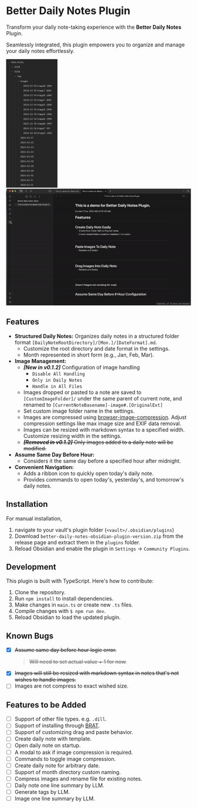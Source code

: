 # Better Daily Notes Plugin

Transform your daily note-taking experience with the **Better Daily Notes** Plugin.

Seamlessly integrated, this plugin empowers you to organize and manage your daily notes effortlessly.

<img src='imgs/2024-02-20-image2.png' width='140'/> <img src='imgs/better-daily-note-demo.gif' width='560'/>


## Features
- **Structured Daily Notes:** Organizes daily notes in a structured folder format `[DailyNoteRootDirectory]/[Mon.]/[DateFormat].md`.
  - Customize the root directory and date format in the settings.
  - Month represented in short form (e.g., Jan, Feb, Mar).
- **Image Management:**
  - ***[New in v0.1.2]*** Configuration of image handling
    - `Disable All Handling`
    - `Only in Daily Notes`
    - `Handle in All Files`
  - Images dropped or pasted to a note are saved to `[CustomImageFolder]/` under the same parent of current note, and renamed to `[CurrentNoteBasename]-image#.[OriginalExt]`
  - Set custom image folder name in the settings.
  - Images are compressed using [browser-image-compression](https://github.com/Donaldcwl/browser-image-compression#readme). Adjust compression settings like max image size and EXIF data removal.
  - Images can be resized with markdown syntax to a specified width. Customize resizing width in the settings.
  - ~~***[Removed in v0.1.2]*** Only images added to a daily note will be modified.~~
- **Assume Same Day Before Hour:**
  - Considers it the same day before a specified hour after midnight.
- **Convenient Navigation:**
  - Adds a ribbon icon to quickly open today's daily note.
  - Provides commands to open today's, yesterday's, and tomorrow's daily notes.

## Installation
For manual installation,
1. navigate to your vault's plugin folder (`<vault>/.obsidian/plugins`)
2. Download `better-daily-notes-obsidian-plugin-version.zip` from the release page and extract them in the `plugins` folder.
3. Reload Obsidian and enable the plugin in `Settings` -> `Community Plugins`.

## Development
This plugin is built with TypeScript. Here's how to contribute:
1. Clone the repository.
2. Run `npm install` to install dependencies.
3. Make changes in `main.ts` or create new `.ts` files.
4. Compile changes with `$ npm run dev`.
5. Reload Obsidian to load the updated plugin.

## Known Bugs
- [x] ~~Assume same day before hour logic error.~~
  > ~~Will need to set actual value + 1 for now.~~
- [x] ~~Images will still be resized with markdown syntax in notes that's not wishes to handle images.~~
- [ ] Images are not compress to exact wished size.

## Features to be Added
- [ ] Support of other file types. e.g. `.dill`.
- [ ] Support of installing through [BRAT](https://github.com/TfTHacker/obsidian42-brat).
- [ ] Support of customizing drag and paste behavior.
- [ ] Create daily note with template.
- [ ] Open daily note on startup.
- [ ] A modal to ask if image compression is required.
- [ ] Commands to toggle image compression.
- [ ] Create daily note for arbitrary date.
- [ ] Support of month directory custom naming.
- [ ] Compress images and rename file for existing notes.
- [ ] Daily note one line summary by LLM.
- [ ] Generate tags by LLM.
- [ ] Image one line summary by LLM.
